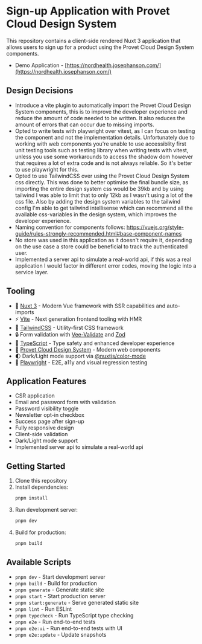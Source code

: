 # Sign-up Application with Provet Cloud Design System

This repository contains a client-side rendered Nuxt 3 application that allows users to sign up for a product using the Provet Cloud Design System components.

- Demo Application - [https://nordhealth.josephanson.com/](https://nordhealth.josephanson.com/)

## Design Decisions

- Introduce a vite plugin to automatically import the Provet Cloud Design System components, this is to improve the developer experience and reduce the amount of code needed to be written. It also reduces the amount of errors that can occur due to missing imports.
- Opted to write tests with playwright over vitest, as I can focus on testing the component and not the implementation details. Unfortunately due to working with web components you're unable to use accessiblity first unit testing tools such as testing library when writing tests with vitest, unless you use some workarounds to access the shadow dom however that requires a lot of extra code and is not always reliable. So it's better to use playwright for this.
- Opted to use TailwindCSS over using the Provet Cloud Design System css directly. This was done to better optimise the final bundle size, as importing the entire design system css would be 39kb and by using tailwind I was able to limit that to only 12kb as I wasn't using a lot of the css file. Also by adding the design system variables to the tailwind config I'm able to get tailwind intellisense which can recommend all the available css-variables in the design system, which improves the developer experience.
- Naming convention for components follows: https://vuejs.org/style-guide/rules-strongly-recommended.html#base-component-names
- No store was used in this application as it doesn't require it, depending on the use case a store could be beneficial to track the authenticated user.
- Implemented a server api to simulate a real-world api, if this was a real application I would factor in different error codes, moving the logic into a service layer.

## Tooling

- 💚 [Nuxt 3](https://nuxt.com/) - Modern Vue framework with SSR capabilities and auto-imports
- ⚡️ [Vite](https://vitejs.dev/) - Next generation frontend tooling with HMR
- 🎨 [TailwindCSS](https://tailwindcss.com/) - Utility-first CSS framework
- 🔒 Form validation with [Vee-Validate](https://vee-validate.logaretm.com/v4/) and [Zod](https://zod.dev/)
- 🎯 [TypeScript](https://www.typescriptlang.org/) - Type safety and enhanced developer experience
- 🎁 [Provet Cloud Design System](https://provetcloud.design/) - Modern web components
- 🌓 Dark/Light mode support via [@nuxtjs/color-mode](https://color-mode.nuxtjs.org/)
- 📸 [Playwright](https://playwright.dev/) - E2E, a11y and visual regression testing

## Application Features

- CSR application
- Email and password form with validation
- Password visibility toggle
- Newsletter opt-in checkbox
- Success page after sign-up
- Fully responsive design
- Client-side validation
- Dark/Light mode support
- Implemented server api to simulate a real-world api

## Getting Started

1. Clone this repository
2. Install dependencies:
   ```bash
   pnpm install
   ```
3. Run development server:
   ```bash
   pnpm dev
   ```
4. Build for production:
   ```bash
   pnpm build
   ```

## Available Scripts

- `pnpm dev` - Start development server
- `pnpm build` - Build for production
- `pnpm generate` - Generate static site
- `pnpm start` - Start production server
- `pnpm start:generate` - Serve generated static site
- `pnpm lint` - Run ESLint
- `pnpm typecheck` - Run TypeScript type checking
- `pnpm e2e` - Run end-to-end tests
- `pnpm e2e:ui` - Run end-to-end tests with UI
- `pnpm e2e:update` - Update snapshots
